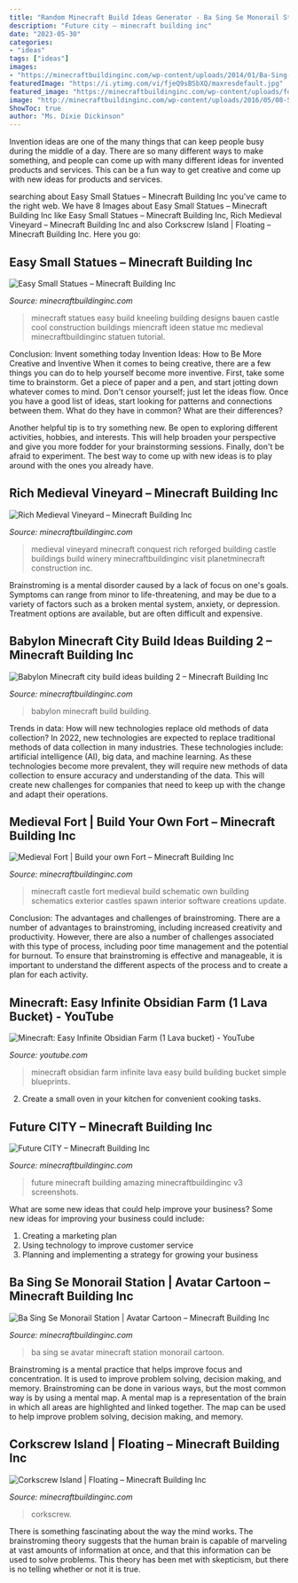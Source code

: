 ```yaml
---
title: "Random Minecraft Build Ideas Generator - Ba Sing Se Monorail Station"
description: "Future city – minecraft building inc"
date: "2023-05-30"
categories:
- "ideas"
tags: ["ideas"]
images:
- "https://minecraftbuildinginc.com/wp-content/uploads/2014/01/Ba-Sing-Se-Monorail-Station-Avatar-Cartoon-minecraft-ideas-6.jpg"
featuredImage: "https://i.ytimg.com/vi/fjeQ9sBSbXQ/maxresdefault.jpg"
featured_image: "https://minecraftbuildinginc.com/wp-content/uploads/formidable/5/Rich-Medieval-Vineyard-Conquest-Forged-Resouce-Pack-Download-save-amazing-5.png"
image: "http://minecraftbuildinginc.com/wp-content/uploads/2016/05/08-Small-Kneeling-Statues-easy-build-for-miencraft-ideas.jpg"
ShowToc: true
author: "Ms. Dixie Dickinson"
---
```



Invention ideas are one of the many things that can keep people busy during the middle of a day. There are so many different ways to make something, and people can come up with many different ideas for invented products and services. This can be a fun way to get creative and come up with new ideas for products and services.

	

		
searching about Easy Small Statues – Minecraft Building Inc you've came to the right web. We have 8 Images about Easy Small Statues – Minecraft Building Inc like Easy Small Statues – Minecraft Building Inc, Rich Medieval Vineyard – Minecraft Building Inc and also Corkscrew Island | Floating – Minecraft Building Inc. Here you go:
		
    
## Easy Small Statues – Minecraft Building Inc

<img loading=lazy src="http://minecraftbuildinginc.com/wp-content/uploads/2016/05/08-Small-Kneeling-Statues-easy-build-for-miencraft-ideas.jpg" onerror="this.onerror=null;this.src='https://tse1.mm.bing.net/th?id=OIP.-BIfx1Y2lEbt5jg8fQ5gPgHaD6&amp;pid=15.1';" alt="Easy Small Statues – Minecraft Building Inc">

_Source: minecraftbuildinginc.com_

>minecraft statues easy build kneeling building designs bauen castle cool construction buildings miencraft ideen statue mc medieval minecraftbuildinginc statuen tutorial. 

	

Conclusion: Invent something today
Invention Ideas: How to Be More Creative and Inventive
When it comes to being creative, there are a few things you can do to help yourself become more inventive. First, take some time to brainstorm. Get a piece of paper and a pen, and start jotting down whatever comes to mind. Don't censor yourself; just let the ideas flow. Once you have a good list of ideas, start looking for patterns and connections between them. What do they have in common? What are their differences?

Another helpful tip is to try something new. Be open to exploring different activities, hobbies, and interests. This will help broaden your perspective and give you more fodder for your brainstorming sessions. Finally, don't be afraid to experiment. The best way to come up with new ideas is to play around with the ones you already have.

    
## Rich Medieval Vineyard – Minecraft Building Inc

<img loading=lazy src="https://minecraftbuildinginc.com/wp-content/uploads/formidable/5/Rich-Medieval-Vineyard-Conquest-Forged-Resouce-Pack-Download-save-amazing-5.png" onerror="this.onerror=null;this.src='https://tse4.mm.bing.net/th?id=OIP.TmTvBGNB6X8Ay5mw6BSY-QHaEW&amp;pid=15.1';" alt="Rich Medieval Vineyard – Minecraft Building Inc">

_Source: minecraftbuildinginc.com_

>medieval vineyard minecraft conquest rich reforged building castle buildings build winery minecraftbuildinginc visit planetminecraft construction inc. 

	

Brainstroming is a mental disorder caused by a lack of focus on one's goals. Symptoms can range from minor to life-threatening, and may be due to a variety of factors such as a broken mental system, anxiety, or depression. Treatment options are available, but are often difficult and expensive.

    
## Babylon Minecraft City Build Ideas Building 2 – Minecraft Building Inc

<img loading=lazy src="https://minecraftbuildinginc.com/wp-content/uploads/2013/07/Babylon-Minecraft-city-build-ideas-building-2.jpg" onerror="this.onerror=null;this.src='https://tse2.mm.bing.net/th?id=OIP.deDlzAcC8WAdyFTDLwFeYQHaEJ&amp;pid=15.1';" alt="Babylon Minecraft city build ideas building 2 – Minecraft Building Inc">

_Source: minecraftbuildinginc.com_

>babylon minecraft build building. 

	

Trends in data: How will new technologies replace old methods of data collection?
In 2022, new technologies are expected to replace traditional methods of data collection in many industries. These technologies include: artificial intelligence (AI), big data, and machine learning. As these technologies become more prevalent, they will require new methods of data collection to ensure accuracy and understanding of the data. This will create new challenges for companies that need to keep up with the change and adapt their operations.

    
## Medieval Fort | Build Your Own Fort – Minecraft Building Inc

<img loading=lazy src="https://minecraftbuildinginc.com/wp-content/uploads/2015/05/Medieval-Fort-Build-your-own-Fort-minecraft-castle-finish-building-ideas-interior-exterior-3.jpg" onerror="this.onerror=null;this.src='https://tse4.mm.bing.net/th?id=OIP.v9cWH8oItL0dWX1IeYwR3wHaFj&amp;pid=15.1';" alt="Medieval Fort | Build your own Fort – Minecraft Building Inc">

_Source: minecraftbuildinginc.com_

>minecraft castle fort medieval build schematic own building schematics exterior castles spawn interior software creations update. 

	

Conclusion: The advantages and challenges of brainstroming.
There are a number of advantages to brainstroming, including increased creativity and productivity. However, there are also a number of challenges associated with this type of process, including poor time management and the potential for burnout. To ensure that brainstroming is effective and manageable, it is important to understand the different aspects of the process and to create a plan for each activity.

    
## Minecraft: Easy Infinite Obsidian Farm (1 Lava Bucket) - YouTube

<img loading=lazy src="https://i.ytimg.com/vi/fjeQ9sBSbXQ/maxresdefault.jpg" onerror="this.onerror=null;this.src='https://tse4.mm.bing.net/th?id=OIP.LP-wQ6cxaZcoZ6lmDDO37wHaEK&amp;pid=15.1';" alt="Minecraft: Easy Infinite Obsidian Farm (1 Lava bucket) - YouTube">

_Source: youtube.com_

>minecraft obsidian farm infinite lava easy build building bucket simple blueprints. 

	

2. Create a small oven in your kitchen for convenient cooking tasks.

    
## Future CITY – Minecraft Building Inc

<img loading=lazy src="https://minecraftbuildinginc.com/wp-content/uploads/2016/02/Future-CITY.jpg" onerror="this.onerror=null;this.src='https://tse4.mm.bing.net/th?id=OIP.yZypMNYkfcXoB40H6VedBgHaEK&amp;pid=15.1';" alt="Future CITY – Minecraft Building Inc">

_Source: minecraftbuildinginc.com_

>future minecraft building amazing minecraftbuildinginc v3 screenshots. 

	

What are some new ideas that could help improve your business?
Some new ideas for improving your business could include: 
1. Creating a marketing plan 
2. Using technology to improve customer service 
3. Planning and implementing a strategy for growing your business 

    
## Ba Sing Se Monorail Station | Avatar Cartoon – Minecraft Building Inc

<img loading=lazy src="https://minecraftbuildinginc.com/wp-content/uploads/2014/01/Ba-Sing-Se-Monorail-Station-Avatar-Cartoon-minecraft-ideas-6.jpg" onerror="this.onerror=null;this.src='https://tse2.mm.bing.net/th?id=OIP.qKRq7imGcESGZlQcVTtkqQHaES&amp;pid=15.1';" alt="Ba Sing Se Monorail Station | Avatar Cartoon – Minecraft Building Inc">

_Source: minecraftbuildinginc.com_

>ba sing se avatar minecraft station monorail cartoon. 

	

Brainstroming is a mental practice that helps improve focus and concentration. It is used to improve problem solving, decision making, and memory. Brainstroming can be done in various ways, but the most common way is by using a mental map. A mental map is a representation of the brain in which all areas are highlighted and linked together. The map can be used to help improve problem solving, decision making, and memory.

    
## Corkscrew Island | Floating – Minecraft Building Inc

<img loading=lazy src="https://minecraftbuildinginc.com/wp-content/uploads/2013/10/Corckscrew-Island-World-Minecraft-ideas-4.jpg" onerror="this.onerror=null;this.src='https://tse2.mm.bing.net/th?id=OIP.Go2_HZLqm7NHmqgFHVs6_gHaEK&amp;pid=15.1';" alt="Corkscrew Island | Floating – Minecraft Building Inc">

_Source: minecraftbuildinginc.com_

>corkscrew. 

	

There is something fascinating about the way the mind works. The brainstroming theory suggests that the human brain is capable of marveling at vast amounts of information at once, and that this information can be used to solve problems. This theory has been met with skepticism, but there is no telling whether or not it is true.

